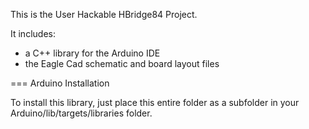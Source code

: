 This is the User Hackable HBridge84 Project. 

It includes:

* a C++ library for the Arduino IDE
* the Eagle Cad schematic and board layout files

=== Arduino Installation

To install this library, just place this entire folder as a subfolder in your
Arduino/lib/targets/libraries folder.

